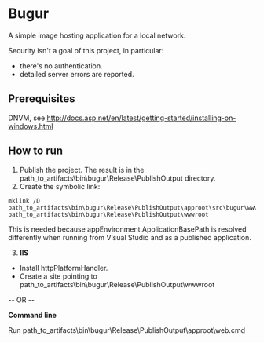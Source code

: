 ﻿Bugur
=====
A simple image hosting application for a local network.

Security isn't a goal of this project, in particular:
* there's no authentication.
* detailed server errors are reported.

Prerequisites
-------------
DNVM, see http://docs.asp.net/en/latest/getting-started/installing-on-windows.html

How to run
----------
1. Publish the project. The result is in the path_to_artifacts\bin\bugur\Release\PublishOutput directory.
2. Create the symbolic link:
  ```
  mklink /D path_to_artifacts\bin\bugur\Release\PublishOutput\approot\src\bugur\wwwroot path_to_artifacts\bin\bugur\Release\PublishOutput\wwwroot
  ```
  This is needed because appEnvironment.ApplicationBasePath is resolved differently when running
  from Visual Studio and as a published application.

3. **IIS**
  * Install httpPlatformHandler.
  * Create a site pointing to path_to_artifacts\bin\bugur\Release\PublishOutput\wwwroot
  
  -- OR --

  **Command line**

  Run path_to_artifacts\bin\bugur\Release\PublishOutput\approot\web.cmd



